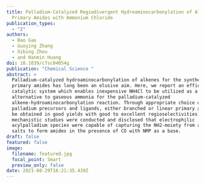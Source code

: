 ```yaml
---
title: Palladium-Catalyzed Regiodivergent Hydroaminocarbonylation of Alkenes to
  Primary Amides with Ammonium Chloride
publication_types:
  - "2"
authors:
  - Bao Gao
  - Guoying Zhang
  - Xibing Zhou
  - and Hanmin Huang
doi: 10.1039/c7sc04054g
publication: "Chemical Science "
abstract: >
  Palladium-catalyzed hydroaminocarbonylation of alkenes for the synthesis of
  primary amides has long been an elusive aim. Here, we report an efficient
  catalytic system which enables inexpensive NH4Cl to be utilized as a practical
  alternative to gaseous ammonia for the palladium-catalyzed
  alkene-hydroaminocarbonylation reaction. Through appropriate choice of the
  palladium precursors and ligands, either branched or linear primary amides can
  be obtained in good yields with good to excellent regioselectivities. Primary
  mechanistic studies were conducted and disclosed that electrophilic
  acylpalladium species were capable of capturing the NH2-moiety from ammonium
  salts to form amides in the presence of CO with NMP as a base.
draft: false
featured: false
image:
  filename: featured.jpg
  focal_point: Smart
  preview_only: false
date: 2021-08-29T16:21:35.439Z
---
```


